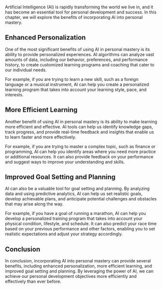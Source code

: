 

Artificial Intelligence (AI) is rapidly transforming the world we live in, and it has become an essential tool for personal development and success. In this chapter, we will explore the benefits of incorporating AI into personal mastery.

Enhanced Personalization
------------------------

One of the most significant benefits of using AI in personal mastery is its ability to provide personalized experiences. AI algorithms can analyze vast amounts of data, including our behavior, preferences, and performance history, to create customized learning programs and coaching that cater to our individual needs.

For example, if you are trying to learn a new skill, such as a foreign language or a musical instrument, AI can help you create a personalized learning program that takes into account your learning style, pace, and interests.

More Efficient Learning
-----------------------

Another benefit of using AI in personal mastery is its ability to make learning more efficient and effective. AI tools can help us identify knowledge gaps, track progress, and provide real-time feedback and insights that enable us to learn faster and more effectively.

For example, if you are trying to master a complex topic, such as finance or programming, AI can help you identify areas where you need more practice or additional resources. It can also provide feedback on your performance and suggest ways to improve your understanding and skills.

Improved Goal Setting and Planning
----------------------------------

AI can also be a valuable tool for goal setting and planning. By analyzing data and using predictive analytics, AI can help us set realistic goals, develop achievable plans, and anticipate potential challenges and obstacles that may arise along the way.

For example, if you have a goal of running a marathon, AI can help you develop a personalized training program that takes into account your physical condition, lifestyle, and schedule. It can also predict your race time based on your previous performance and other factors, enabling you to set realistic expectations and adjust your strategy accordingly.

Conclusion
----------

In conclusion, incorporating AI into personal mastery can provide several benefits, including enhanced personalization, more efficient learning, and improved goal setting and planning. By leveraging the power of AI, we can achieve our personal development objectives more efficiently and effectively than ever before.
